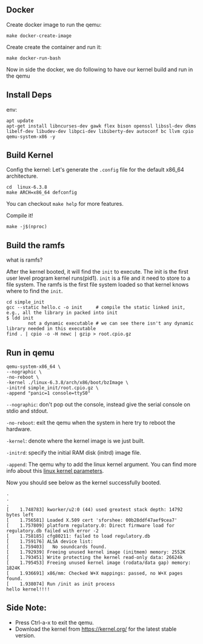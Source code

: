 
## Docker
Create docker image to run the qemu:
```
make docker-create-image
```

Create create the container and run it:
```
make docker-run-bash
```

Now in side the docker, we do following to have our kernel build and run in the qemu


## Install Deps
env:
```
apt update
apt-get install libncurses-dev gawk flex bison openssl libssl-dev dkms libelf-dev libudev-dev libpci-dev libiberty-dev autoconf bc llvm cpio qemu-system-x86 -y
```

## Build Kernel
Config the kernel: Let's generate the `.config` file for the default x86_64 architecture.
```
cd  linux-6.3.8
make ARCH=x86_64 defconfig
```
You can checkout `make help` for more features. 

Compile it!
```
make -j$(nproc)
```

## Build the ramfs
what is ramfs? 

After the kernel booted, it will find the `init` to execute. The init is the first user level program kernel runs(pid1). `init` is a file and it need to store to a file system. The ramfs is the first file system loaded so that kernel knows where to find the `init`. 
```
cd simple_init
gcc --static hello.c -o init     # compile the static linked init, e.g., all the library in packed into init
$ ldd init 
        not a dynamic executable # we can see there isn't any dynamic library needed in this executable
find . | cpio -o -H newc | gzip > root.cpio.gz
```

## Run in qemu
```
qemu-system-x86_64 \
--nographic \
-no-reboot \
-kernel ./linux-6.3.8/arch/x86/boot/bzImage \
-initrd simple_init/root.cpio.gz \
-append "panic=1 console=ttyS0"
```
`--nographic`: don't pop out the console, instead give the serial console on stdio and stdout.

`-no-reboot`: exit the qemu when the system in here try to reboot the hardware.

`-kernel`: denote where the kernel image is we just built.

`-initrd`: specify the initial RAM disk (initrd) image file. 

`-append`: The qemu why to add the linux kernel argument. You can find more info about this [linux kernel parameters](https://www.kernel.org/doc/Documentation/admin-guide/kernel-parameters.txt).


Now you should see below as the kernel successfully booted.
```
.
.
.
[    1.748783] kworker/u2:0 (44) used greatest stack depth: 14792 bytes left
[    1.756581] Loaded X.509 cert 'sforshee: 00b28ddf47aef9cea7'
[    1.757809] platform regulatory.0: Direct firmware load for regulatory.db failed with error -2
[    1.758185] cfg80211: failed to load regulatory.db
[    1.759176] ALSA device list:
[    1.759403]   No soundcards found.
[    1.792939] Freeing unused kernel image (initmem) memory: 2552K
[    1.793451] Write protecting the kernel read-only data: 26624k
[    1.795453] Freeing unused kernel image (rodata/data gap) memory: 1824K
[    1.936691] x86/mm: Checked W+X mappings: passed, no W+X pages found.
[    1.938074] Run /init as init process
hello kernel!!!!
```

## Side Note: 
- Press Ctrl-a-x to exit the qemu.
- Download the kernel from https://kernel.org/ for the latest stable version.